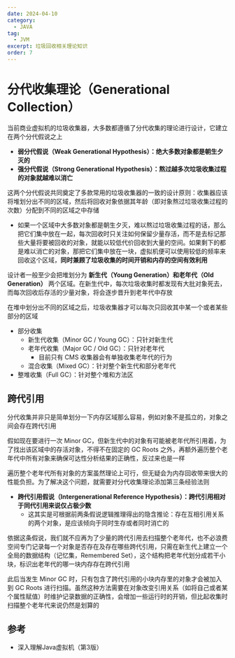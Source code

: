 ```yaml
---
date: 2024-04-10
category:
  - JAVA
tag:
  - JVM
excerpt: 垃圾回收相关理论知识
order: 7
---
```


# 分代收集理论（Generational Collection）

当前商业虚拟机的垃圾收集器，大多数都遵循了分代收集的理论进行设计，它建立在两个分代假说之上

- **弱分代假说（Weak Generational Hypothesis）：绝大多数对象都是朝生夕灭的**
- **强分代假说（Strong Generational Hypothesis）：熬过越多次垃圾收集过程的对象就越难以消亡**

这两个分代假说共同奠定了多款常用的垃圾收集器的一致的设计原则：收集器应该将堆划分出不同的区域，然后将回收对象依据其年龄（即对象熬过垃圾收集过程的次数）分配到不同的区域之中存储

- 如果一个区域中大多数对象都是朝生夕灭，难以熬过垃圾收集过程的话，那么把它们集中放在一起，每次回收时只关注如何保留少量存活，而不是去标记那些大量将要被回收的对象，就能以较低代价回收到大量的空间。如果剩下的都是难以消亡的对象，那把它们集中放在一块，虚拟机便可以使用较低的频率来回收这个区域，**同时兼顾了垃圾收集的时间开销和内存的空间有效利用**

设计者一般至少会把堆划分为 **新生代（Young Generation）和老年代（Old Generation）** 两个区域。在新生代中，每次垃圾收集时都发现有大批对象死去，而每次回收后存活的少量对象，将会逐步晋升到老年代中存放

在堆中划分出不同的区域之后，垃圾收集器才可以每次只回收其中某一个或者某些部分的区域

- 部分收集
  - 新生代收集（Minor GC / Young GC）：只针对新生代
  - 老年代收集（Major GC / Old GC）：只针对老年代
    - 目前只有 CMS 收集器会有单独收集老年代的行为
  - 混合收集（Mixed GC）：针对整个新生代和部分老年代
- 整堆收集（Full GC）：针对整个堆和方法区

## 跨代引用

分代收集并非只是简单划分一下内存区域那么容易，例如对象不是孤立的，对象之间会存在跨代引用

假如现在要进行一次 Minor GC，但新生代中的对象有可能被老年代所引用着，为了找出该区域中的存活对象，不得不在固定的 GC Roots 之外，再额外遍历整个老年代中所有对象来确保可达性分析结果的正确性，反过来也是一样

遍历整个老年代所有对象的方案虽然理论上可行，但无疑会为内存回收带来很大的性能负担。为了解决这个问题，就需要对分代收集理论添加第三条经验法则

- **跨代引用假说（Intergenerational Reference Hypothesis）：跨代引用相对于同代引用来说仅占极少数**
  - 这其实是可根据前两条假说逻辑推理得出的隐含推论：存在互相引用关系的两个对象，是应该倾向于同时生存或者同时消亡的

依据这条假说，我们就不应再为了少量的跨代引用去扫描整个老年代，也不必浪费空间专门记录每一个对象是否存在及存在哪些跨代引用，只需在新生代上建立一个全局的数据结构（记忆集，Remembered Set），这个结构把老年代划分成若干小块，标识出老年代的哪一块内存存在跨代引用

此后当发生 Minor GC 时，只有包含了跨代引用的小块内存里的对象才会被加入到 GC Roots 进行扫描。虽然这种方法需要在对象改变引用关系（如将自己或者某个属性赋值）时维护记录数据的正确性，会增加一些运行时的开销，但比起收集时扫描整个老年代来说仍然是划算的

## 参考

- 深入理解Java虚拟机（第3版）
